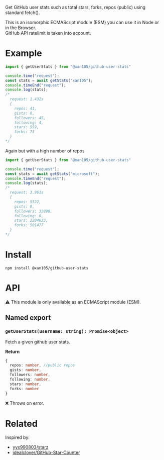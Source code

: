 Get GitHub user stats such as total stars, forks, repos (public) using standard fetch().

This is an isomorphic ECMAScript module (ESM) you can use it in Node or in the Browser.<br />
GitHub API ratelimit is taken into account.

Example
=======

```js
import { getUserStats } from "@xan105/github-user-stats"

console.time("request");
const stats = await getStats("xan105");
console.timeEnd("request");
console.log(stats);
/*
  request: 1.432s
  {
    repos: 41,
    gists: 0,
    followers: 45,
    following: 4,
    stars: 559,
    forks: 73
  }
*/
```

Again but with a high number of repos

```js
import { getUserStats } from "@xan105/github-user-stats"

console.time("request");
const stats = await getStats("microsoft");
console.timeEnd("request");
console.log(stats);
/*
  request: 3.961s
  {
    repos: 5522,
    gists: 0,
    followers: 33898,
    following: 0,
    stars: 2204633,
    forks: 501477
  }
*/
```

Install
=======

```
npm install @xan105/github-user-stats
```

API
===

⚠️ This module is only available as an ECMAScript module (ESM).

## Named export

### `getUserStats(username: string): Promise<object>`

Fetch a given github user stats.

**Return**

```ts
{
  repos: number, //public repos
  gists: number, 
  followers: number,
  following: number,
  stars: number,
  forks: number
}
```

❌ Throws on error.

Related
=======

Inspired by:

- [yyx990803/starz](https://github.com/yyx990803/starz)
- [idealclover/GitHub-Star-Counter](https://github.com/idealclover/GitHub-Star-Counter)
